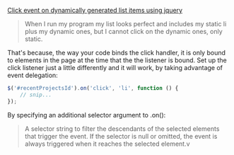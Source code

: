 [Click event on dynamically generated list items using jquery](http://stackoverflow.com/questions/14418451/click-event-on-dynamically-generated-list-items-using-jquery)

> When I run my program my list looks perfect and includes my static li plus my dynamic ones, but I cannot click on the dynamic ones, only static.

That's because, the way your code binds the click handler, it is only bound to elements in the page at the time that the the listener is bound. Set up the click listener just a little differently and it will work, by taking advantage of event delegation:

```js
$('#recentProjectsId').on('click', 'li', function () {
    // snip...
});
```

By specifying an additional selector argument to .on():

> A selector string to filter the descendants of the selected elements that trigger the event. If the selector is null or omitted, the event is always triggered when it reaches the selected element.v